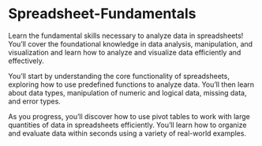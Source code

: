 # Spreadsheet-Fundamentals
Learn the fundamental skills necessary to analyze data in spreadsheets! You’ll cover the foundational knowledge in data analysis, manipulation, and visualization and learn how to analyze and visualize data efficiently and effectively. 

You’ll start by understanding the core functionality of spreadsheets, exploring how to use predefined functions to analyze data. You’ll then learn about data types, manipulation of numeric and logical data, missing data, and error types. 

As you progress, you’ll discover how to use pivot tables to work with large quantities of data in spreadsheets efficiently. You’ll learn how to organize and evaluate data within seconds using a variety of real-world examples. 

